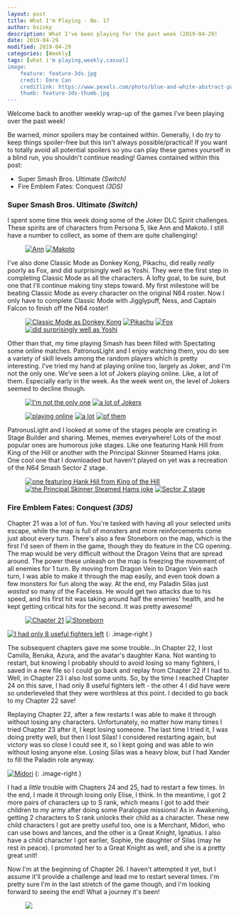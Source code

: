 ```yaml
---
layout: post
title: What I'm Playing - No. 17
author: bsinky
description: What I've been playing for the past week (2019-04-29)
date: 2019-04-29
modified: 2019-04-29
categories: [Weekly]
tags: [what i'm playing,weekly,casual]
image:
    feature: feature-3ds.jpg
    credit: Emre Can
    creditlink: https://www.pexels.com/photo/blue-and-white-abstract-painting-2110951/
    thumb: feature-3ds-thumb.jpg
---
```


Welcome back to another weekly wrap-up of the games I've been playing over the
past week!

Be warned, minor spoilers may be contained within. Generally, I do *try* to keep
things spoiler-free but this isn't always possible/practical! If you want to
totally avoid all potential spoilers so you can play these games yourself in a
blind run, you shouldn't continue reading! Games contained within this post:

 - Super Smash Bros. Ultimate *(Switch)*
 - Fire Emblem Fates: Conquest *(3DS)*

<!--more-->

### Super Smash Bros. Ultimate *(Switch)*

I spent some time this week doing some of the Joker DLC Spirit challenges. These
spirits are of characters from Persona 5, like Ann and Makoto. I still have a
number to collect, as some of them are quite challenging!

<figure class="half">
    <a href="https://i.imgur.com/tXO5fZ0.jpg"><img src="https://i.imgur.com/tXO5fZ0m.jpg" alt="Ann"/></a>
    <a href="https://i.imgur.com/5cGs6VR.jpg"><img src="https://i.imgur.com/5cGs6VRm.jpg" alt="Makoto"/></a>
</figure>

I've also done Classic Mode as Donkey Kong, Pikachu, did really *really* poorly
as Fox, and did surprisingly well as Yoshi. They were the first step in
completing Classic Mode as all the characters. A lofty goal, to be sure, but one
that I'll continue making tiny steps toward. My first milestone will be beating
Classic Mode as every character on the original N64 roster. Now I only have to
complete Classic Mode with Jigglypuff, Ness, and Captain Falcon to finish off
the N64 roster!

<figure class="half">
    <a href="https://i.imgur.com/WlScBT1.jpg"><img src="https://i.imgur.com/WlScBT1m.jpg" alt="Classic Mode as Donkey Kong"/></a>
    <a href="https://i.imgur.com/e2PHZ0s.jpg"><img src="https://i.imgur.com/e2PHZ0sm.jpg" alt="Pikachu"/></a>
    <a href="https://i.imgur.com/IZp1lLk.jpg"><img src="https://i.imgur.com/IZp1lLkm.jpg" alt="Fox"/></a>
    <a href="https://i.imgur.com/ckg3cl6.jpg"><img src="https://i.imgur.com/ckg3cl6m.jpg" alt="did surprisingly well as Yoshi"/></a>
</figure>

Other than that, my time playing Smash has been filled with Spectating some
online matches. PatronusLight and I enjoy watching them, you do see a variety of
skill levels among the random players which is pretty interesting. I've tried my
hand at playing online too, largely as Joker, and I'm not the only one. We've
seen a lot of Jokers playing online. Like, a lot of them. Especially early in
the week. As the week went on, the level of Jokers seemed to decline though.

<figure class="half">
    <a href="https://i.imgur.com/4iaADGh.jpg"><img src="https://i.imgur.com/4iaADGhm.jpg" alt="I'm not the only one"/></a>
    <a href="https://i.imgur.com/RloymQX.jpg"><img src="https://i.imgur.com/RloymQXm.jpg" alt="a lot of Jokers"/></a>
</figure>
<figure class="third">
    <a href="https://i.imgur.com/3QIRR2D.jpg"><img src="https://i.imgur.com/3QIRR2Dm.jpg" alt="playing online"/></a>
    <a href="https://i.imgur.com/lnuxaxE.jpg"><img src="https://i.imgur.com/lnuxaxEm.jpg" alt="a lot"/></a>
    <a href="https://i.imgur.com/jMNsdcm.jpg"><img src="https://i.imgur.com/jMNsdcmm.jpg" alt="of them"/></a>
</figure>

PatronusLight and I looked at some of the stages people are creating in Stage
Builder and sharing. Memes, memes everywhere! Lots of the most popular ones are
humorous joke stages. Like one featuring Hank Hill from King of the Hill or
another with the Principal Skinner Steamed Hams joke. One cool one that I
downloaded but haven't played on yet was a recreation of the N64 Smash Sector Z
stage.

<figure class="third">
    <a href="https://i.imgur.com/vRzJMko.jpg"><img src="https://i.imgur.com/vRzJMkom.jpg" alt="one featuring Hank Hill from King of the Hill"/></a>
    <a href="https://i.imgur.com/FMJqHC1.jpg"><img src="https://i.imgur.com/FMJqHC1m.jpg" alt="the Principal Skinner Steamed Hams joke"/></a>
    <a href="https://i.imgur.com/lRmUle8.jpg"><img src="https://i.imgur.com/lRmUle8m.jpg" alt="Sector Z stage"/></a>
</figure>

### Fire Emblem Fates: Conquest *(3DS)*

Chapter 21 was a lot of fun. You're tasked with having all your selected units
escape, while the map is full of monsters and more reinforcements come just
about every turn. There's also a few Stoneborn on the map, which is the first
I'd seen of them in the game, though they do feature in the CG opening. The map
would be very difficult without the Dragon Veins that are spread around. The
power these unleash on the map is freezing the movement of all enemies for 1
turn. By moving from Dragon Vein to Dragon Vein each turn, I was able to make it
through the map easily, and even took down a few monsters for fun along the way.
At the end, my Paladin Silas just *wasted* so many of the Faceless. He would get
two attacks due to his speed, and his first hit was taking around half the
enemies' health, and he kept getting critical hits for the second. It was pretty
awesome!

<figure class="half">
    <a href="https://i.imgur.com/7REBcf5.png"><img src="https://i.imgur.com/7REBcf5m.png" alt="Chapter 21"/></a>
    <a href="https://i.imgur.com/CCYwtOI.png"><img src="https://i.imgur.com/CCYwtOIm.png" alt="Stoneborn"/></a>
</figure>

[![I had only 8 useful fighters left](https://i.imgur.com/Zk9Uj1Nm.png)](https://i.imgur.com/Zk9Uj1N.png)
{: .image-right }

The subsequent chapters gave me some trouble...In Chapter 22, I lost Camilla,
Beruka, Azura, and the avatar's daughter Kana. Not wanting to restart, but
knowing I probably should to avoid losing so many fighters, I saved in a new
file so I could go back and replay from Chapter 22 if I had to. Well, in Chapter
23 I also lost some units. So, by the time I reached Chapter 24 on this save, I
had only 8 useful fighters left - the other 4 I did have were so underleveled
that they were worthless at this point. I decided to go back to my Chapter 22
save!

Replaying Chapter 22, after a few restarts I was able to make it through without
losing any characters. Unfortunately, no matter how many times I tried Chapter
23 after it, I kept losing someone. The last time I tried it, I was doing pretty
well, but then I lost Silas! I considered restarting again, but victory was so
close I could see it, so I kept going and was able to win without losing anyone
else. Losing Silas was a heavy blow, but I had Xander to fill the Paladin role
anyway.

[![Midori](https://i.imgur.com/500TXHim.png)](https://i.imgur.com/500TXHi.png)
{: .image-right }

I had a *little* trouble with Chapters 24 and 25, had to restart a few times. In
the end, I made it through losing only Elise, I think. In the meantime, I got 2
more pairs of characters up to S rank, which means I got to add their children
to my army after doing some Paralogue missions! As in Awakening, getting 2
characters to S rank unlocks their child as a character. These new child
characters I got are pretty useful too, one is a Merchant, Midori, who can use
bows and lances, and the other is a Great Knight, Ignatius. I also have a child
character I got earlier, Sophie, the daughter of Silas (may he rest in peace). I
promoted her to a Great Knight as well, and she is a pretty great unit!

Now I'm at the beginning of Chapter 26. I haven't attempted it yet, but I assume
it'll provide a challenge and lead me to restart several times. I'm pretty sure
I'm in the last stretch of the game though, and I'm looking forward to seeing
the end! What a journey it's been!

<figure class="third center">
    <a href="https://i.imgur.com/nseHIoK.png"><img src="https://i.imgur.com/nseHIoKm.png"/></a>
</figure>
